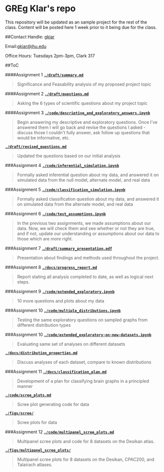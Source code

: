 # GREg KIar's repo
This repository will be updated as an sample project for the rest of the class. Content will be posted here 1 week prior to it being due for the class.

##Contact
Handle: [gkiar](http://github.com/gkiar)

Email:[gkiar@jhu.edu](mailto:gkiar@jhu.edu)

Office Hours: Tuesdays 2pm-3pm, Clark 317

##ToC

####Assignment 1
[**``./draft/summary.md``**](./draft/summary.md)
  > Significance and Feasability analysis of my proposed project topic

####Assignment 2
[**``./draft/questions.md``**](./draft/questions.md)
  > Asking the 6 types of scientific questions about my project topic

####Assignment 3
[**``./code/descriptive_and_exploratory_answers.ipynb``**](./code/descriptive_and_exploratory_answers.ipynb)
  > Begin answering my descriptive and exploratory questions. Once I've answered them I will go back and revise the questions I asked - discuss those I couldn't fully answer, ask follow up questions that would be informative, etc.

[**``./draft/revised_questions.md``**](./draft/revised_questions.md)
  > Updated the questions based on our initial analysis

###Assignment 4
[**``./code/inferential_simulation.ipynb``**](./code/inferential_simulation.ipynb)
  > Formally asked inferential question about my data, and answered it on simulated data from the null model, alternate model, and real data

###Assignment 5
[**``./code/classification_simulation.ipynb``**](./code/classification_simulation.ipynb)
  > Formally asked classification question about my data, and answered it on simulated data from the alternate model, and real data

###Assignment 6
[**``./code/test_assumptions.ipynb``**](./code/test_assumptions.ipynb)
  > In the previous two assignments, we made assumptions about our data. Now, we will check them and see whether or not they are true, and if not, update our understanding or assumptions about our data to those which are *more* right.

###Assignment 7
[**``./draft/summary_presentation.pdf``**](./draft/summary_presentation.pdf)
  > Presentation about findings and methods used throughout the project.

###Assignment 8
[**``./docs/progress_report.md``**](./docs/progress_report.md)
  > Report stating all analysis completed to date, as well as logical next steps.

###Assignment 9
[**``./code/extended_exploratory.ipynb``**](./code/extended_exploratory.ipynb)
  > 10 more questions and plots about my data

###Assignment 10
[**``./code/multiple_distributions.ipynb``**](./code/multiple_distributions.ipynb)
  > Testing the same exploratory questions on sampled graphs from different distribution types

###Assignment 10
[**``./code/extended_exploratory-on-new-datasets.ipynb``**](./code/extended_exploratory-on-new-datasets.ipynb)
  > Evaluating same set of analyses on different datasets

[**``./docs/distribution_properties.md``**](./docs/distribution_properties.md)
  > Discuss analyses of each dataset, compare to known distributions

###Assignment 11
[**``./docs/classification_plan.md``**](./docs/classification_plan.md)
  > Development of a plan for classifying brain graphs in a principled manner

[**``./code/scree_plots.md``**](./code/scree_plots.md)
  > Scree plot generating code for data

[**``./figs/scree/``**](./figs/scree/)
  > Scree plots for data

###Assignment 12
[**``./code/multipanel_scree_plots.md``**](./code/multipanel_scree_plots.md)
  > Multipanel scree plots and code for 8 datasets on the Desikan atlas.

[**``./figs/multipanel_scree_plots/``**](./figs/multipanel_scree_plots/)
  > Multipanel scree plots for 8 datasets on the Desikan, CPAC200, and Talairach atlases.

